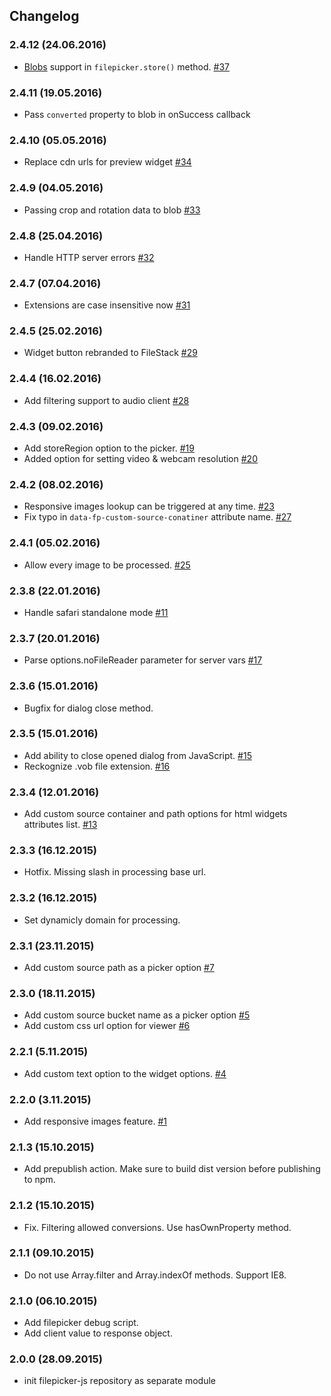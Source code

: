 ## Changelog

### 2.4.12 (24.06.2016)
- [Blobs](https://developer.mozilla.org/en-US/docs/Web/API/Blob) support in `filepicker.store()` method. [#37](https://github.com/filepicker/filepicker-js/pull/37)

### 2.4.11 (19.05.2016)
- Pass `converted` property to blob in onSuccess callback

### 2.4.10 (05.05.2016)
- Replace cdn urls for preview widget [#34](https://github.com/filepicker/filepicker-js/pull/34)

### 2.4.9 (04.05.2016)
- Passing crop and rotation data to blob [#33](https://github.com/filepicker/filepicker-js/pull/33)

### 2.4.8 (25.04.2016)
- Handle HTTP server errors [#32](https://github.com/filepicker/filepicker-js/pull/32)

### 2.4.7 (07.04.2016)
- Extensions are case insensitive now [#31](https://github.com/filepicker/filepicker-js/pull/31)

### 2.4.5 (25.02.2016)
- Widget button rebranded to FileStack [#29](https://github.com/filepicker/filepicker-js/pull/29)

### 2.4.4 (16.02.2016)
- Add filtering support to audio client [#28](https://github.com/filepicker/filepicker-js/pull/28)

### 2.4.3 (09.02.2016)
- Add storeRegion option to the picker. [#19](https://github.com/filepicker/filepicker-js/pull/19)
- Added option for setting video & webcam resolution [#20](https://github.com/filepicker/filepicker-js/pull/20)

### 2.4.2 (08.02.2016)
- Responsive images lookup can be triggered at any time. [#23](https://github.com/filepicker/filepicker-js/pull/23)
- Fix typo in ```data-fp-custom-source-conatiner``` attribute name. [#27](https://github.com/filepicker/filepicker-js/pull/27)

### 2.4.1 (05.02.2016)
- Allow every image to be processed. [#25](https://github.com/filepicker/filepicker-js/pull/25)

### 2.3.8 (22.01.2016)
- Handle safari standalone mode [#11](https://github.com/filepicker/filepicker-js/pull/11)

### 2.3.7 (20.01.2016)
- Parse options.noFileReader parameter for server vars [#17](https://github.com/filepicker/filepicker-js/pull/17)

### 2.3.6 (15.01.2016)
- Bugfix for dialog close method.

### 2.3.5 (15.01.2016)
- Add ability to close opened dialog from JavaScript. [#15](https://github.com/filepicker/filepicker-js/pull/15)
- Reckognize .vob file extension. [#16](https://github.com/filepicker/filepicker-js/pull/16)

### 2.3.4 (12.01.2016)
- Add custom source container and path options for html widgets attributes list. [#13](https://github.com/filepicker/filepicker-js/pull/13)

### 2.3.3 (16.12.2015)
- Hotfix. Missing slash in processing base url.

### 2.3.2 (16.12.2015)
- Set dynamicly domain for processing.

### 2.3.1 (23.11.2015)
- Add custom source path as a picker option [#7](https://github.com/filepicker/filepicker-js/pull/7)

### 2.3.0 (18.11.2015)
- Add custom source bucket name as a picker option [#5](https://github.com/filepicker/filepicker-js/pull/5)
- Add custom css url option for viewer [#6](https://github.com/filepicker/filepicker-js/pull/6)

### 2.2.1 (5.11.2015)
- Add custom text option to the widget options. [#4](https://github.com/filepicker/filepicker-js/pull/4)

### 2.2.0 (3.11.2015)
- Add responsive images feature. [#1](https://github.com/filepicker/filepicker-js/pull/1)

### 2.1.3 (15.10.2015)
- Add prepublish action. Make sure to build dist version before publishing to npm.

### 2.1.2 (15.10.2015)
- Fix. Filtering allowed conversions. Use hasOwnProperty method.

### 2.1.1 (09.10.2015)
- Do not use Array.filter and Array.indexOf methods. Support IE8.

### 2.1.0 (06.10.2015)
- Add filepicker debug script.
- Add client value to response object.

### 2.0.0 (28.09.2015)
- init filepicker-js repository as separate module

